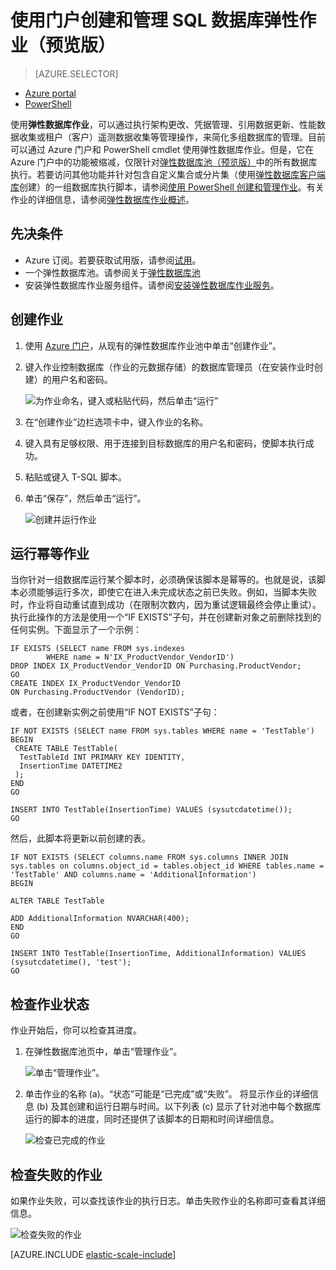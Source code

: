 <properties
	pageTitle="创建和管理弹性数据库作业 | Microsoft Azure"
	description="演练如何创建和管理弹性数据库作业。"
	services="sql-database"
	documentationCenter=""
	manager="jhubbard"
	authors="ddove"
	editor=""/>

<tags
	ms.service="sql-database"
	ms.date="02/11/2016"
	wacn.date=""/>

# 使用门户创建和管理 SQL 数据库弹性作业（预览版）

> [AZURE.SELECTOR]
- [Azure portal](/documentation/articles/sql-database-elastic-jobs-create-and-manage)
- [PowerShell](/documentation/articles/sql-database-elastic-jobs-powershell)


使用**弹性数据库作业**，可以通过执行架构更改、凭据管理、引用数据更新、性能数据收集或租户（客户）遥测数据收集等管理操作，来简化多组数据库的管理。目前可以通过 Azure 门户和 PowerShell cmdlet 使用弹性数据库作业。但是，它在 Azure 门户中的功能被缩减，仅限针对[弹性数据库池（预览版）](/documentation/articles/sql-database-elastic-pool)中的所有数据库执行。若要访问其他功能并针对包含自定义集合或分片集（使用[弹性数据库客户端库](/documentation/articles/sql-database-elastic-scale-introduction)创建）的一组数据库执行脚本，请参阅[使用 PowerShell 创建和管理作业](/documentation/articles/sql-database-elastic-jobs-powershell)。有关作业的详细信息，请参阅[弹性数据库作业概述](/documentation/articles/sql-database-elastic-jobs-overview)。

## 先决条件

* Azure 订阅。若要获取试用版，请参阅[试用](/pricing/1rmb-trial)。
* 一个弹性数据库池。请参阅关于[弹性数据库池](/documentation/articles/sql-database-elastic-pool)
* 安装弹性数据库作业服务组件。请参阅[安装弹性数据库作业服务](/documentation/articles/sql-database-elastic-jobs-service-installation)。

## 创建作业

1. 使用 [Azure 门户](https://manage.windowsazure.cn)，从现有的弹性数据库作业池中单击“创建作业”。
2. 键入作业控制数据库（作业的元数据存储）的数据库管理员（在安装作业时创建）的用户名和密码。

	![为作业命名，键入或粘贴代码，然后单击“运行”][1]
2. 在“创建作业”边栏选项卡中，键入作业的名称。
3. 键入具有足够权限、用于连接到目标数据库的用户名和密码，使脚本执行成功。
4. 粘贴或键入 T-SQL 脚本。
5. 单击“保存”，然后单击“运行”。

	![创建并运行作业][5]

## 运行幂等作业

当你针对一组数据库运行某个脚本时，必须确保该脚本是幂等的。也就是说，该脚本必须能够运行多次，即使它在进入未完成状态之前已失败。例如，当脚本失败时，作业将自动重试直到成功（在限制次数内，因为重试逻辑最终会停止重试）。执行此操作的方法是使用一个“IF EXISTS”子句，并在创建新对象之前删除找到的任何实例。下面显示了一个示例：

	IF EXISTS (SELECT name FROM sys.indexes
            WHERE name = N'IX_ProductVendor_VendorID')
    DROP INDEX IX_ProductVendor_VendorID ON Purchasing.ProductVendor;
	GO
	CREATE INDEX IX_ProductVendor_VendorID
    ON Purchasing.ProductVendor (VendorID);

或者，在创建新实例之前使用“IF NOT EXISTS”子句：

	IF NOT EXISTS (SELECT name FROM sys.tables WHERE name = 'TestTable')
	BEGIN
	 CREATE TABLE TestTable(
	  TestTableId INT PRIMARY KEY IDENTITY,
	  InsertionTime DATETIME2
	 );
	END
	GO

	INSERT INTO TestTable(InsertionTime) VALUES (sysutcdatetime());
	GO

然后，此脚本将更新以前创建的表。

	IF NOT EXISTS (SELECT columns.name FROM sys.columns INNER JOIN sys.tables on columns.object_id = tables.object_id WHERE tables.name = 'TestTable' AND columns.name = 'AdditionalInformation')
	BEGIN

	ALTER TABLE TestTable

	ADD AdditionalInformation NVARCHAR(400);
	END
	GO

	INSERT INTO TestTable(InsertionTime, AdditionalInformation) VALUES (sysutcdatetime(), 'test');
	GO


## 检查作业状态

作业开始后，你可以检查其进度。

1. 在弹性数据库池页中，单击“管理作业”。

	![单击“管理作业”。][2]

2. 单击作业的名称 (a)。“状态”可能是“已完成”或“失败”。 将显示作业的详细信息 (b) 及其创建和运行日期与时间。以下列表 (c) 显示了针对池中每个数据库运行的脚本的进度，同时还提供了该脚本的日期和时间详细信息。

	![检查已完成的作业][3]


## 检查失败的作业

如果作业失败，可以查找该作业的执行日志。单击失败作业的名称即可查看其详细信息。

![检查失败的作业][4]


[AZURE.INCLUDE [elastic-scale-include](../includes/elastic-scale-include.md)]

<!--Image references-->
[1]: ./media/sql-database-elastic-jobs-create-and-manage/screen-1.png
[2]: ./media/sql-database-elastic-jobs-create-and-manage/click-manage-jobs.png
[3]: ./media/sql-database-elastic-jobs-create-and-manage/running-jobs.png
[4]: ./media/sql-database-elastic-jobs-create-and-manage/failed.png
[5]: ./media/sql-database-elastic-jobs-create-and-manage/screen-2.png

 

<!---HONumber=Mooncake_0307_2016-->